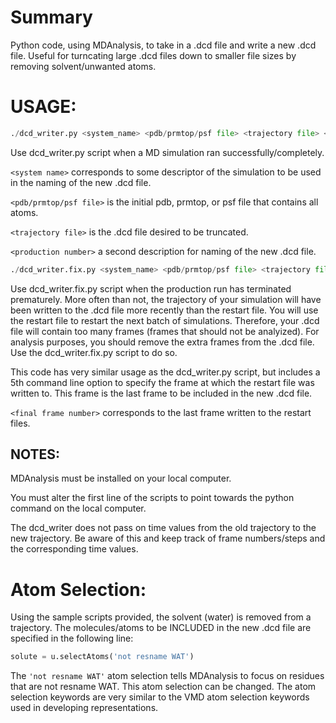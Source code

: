 # Summary 
Python code, using MDAnalysis, to take in a .dcd file and write a new .dcd file. Useful for turncating large .dcd files down to smaller file sizes by removing solvent/unwanted atoms. 

# USAGE:
```python
./dcd_writer.py <system_name> <pdb/prmtop/psf file> <trajectory file> <production number>
```
  Use dcd_writer.py script when a MD simulation ran successfully/completely.
  
  `<system name>` corresponds to some descriptor of the simulation to be used in the naming of the new .dcd file.
  
  `<pdb/prmtop/psf file>` is the initial pdb, prmtop, or psf file that contains all atoms.
  
  `<trajectory file>` is the .dcd file desired to be truncated.
  
  `<production number>` a second description for naming of the new .dcd file. 

```python  
./dcd_writer.fix.py <system_name> <pdb/prmtop/psf file> <trajectory file> <production number> <final frame number>
```
  Use dcd_writer.fix.py script when the production run has terminated prematurely. More often than not, the trajectory of your simulation will have been written to the .dcd file more recently than the restart file. You will use the restart file to restart the next batch of simulations. Therefore, your .dcd file will contain too many frames (frames that should not be analyized). For analysis purposes, you should remove the extra frames from the .dcd file. Use the dcd_writer.fix.py script to do so. 
  
  This code has very similar usage as the dcd_writer.py script, but includes a 5th command line option to specify the frame at which the restart file was written to. This frame is the last frame to be included in the new .dcd file. 

  `<final frame number>` corresponds to the last frame written to the restart files. 

## NOTES:
  MDAnalysis must be installed on your local computer.
  
  You must alter the first line of the scripts to point towards the python command on the local computer.
  
  The dcd_writer does not pass on time values from the old trajectory to the new trajectory. Be aware of this and keep track of frame numbers/steps and the corresponding time values. 
  
# Atom Selection:
Using the sample scripts provided, the solvent (water) is removed from a trajectory. The molecules/atoms to be INCLUDED in the new .dcd file are specified in the following line:
```python
solute = u.selectAtoms('not resname WAT')
```
The `'not resname WAT'` atom selection tells MDAnalysis to focus on residues that are not resname WAT. This atom selection can be changed. The atom selection keywords are very similar to the VMD atom selection keywords used in developing representations. 
  
